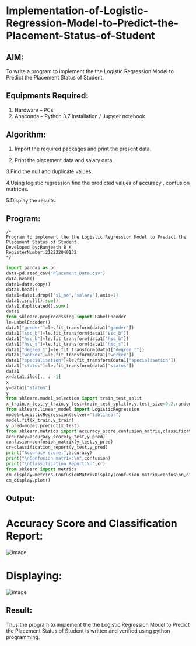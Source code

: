 # Implementation-of-Logistic-Regression-Model-to-Predict-the-Placement-Status-of-Student

## AIM:
To write a program to implement the the Logistic Regression Model to Predict the Placement Status of Student.

## Equipments Required:
1. Hardware – PCs
2. Anaconda – Python 3.7 Installation / Jupyter notebook

## Algorithm:

1. Import the required packages and print the present data.

2. Print the placement data and salary data.

3.Find the null and duplicate values.

4.Using logistic regression find the predicted values of accuracy , confusion matrices.

5.Display the results.


## Program:
```
/*
Program to implement the the Logistic Regression Model to Predict the Placement Status of Student.
Developed by:Ranjeeth B K
RegisterNumber:212222040132  
*/
```
```python
import pandas as pd
data=pd.read_csv("Placement_Data.csv")
data.head()
data1=data.copy()
data1.head()
data1=data1.drop(['sl_no','salary'],axis=1)
data1.isnull().sum()
data1.duplicated().sum()
data1
from sklearn.preprocessing import LabelEncoder
le=LabelEncoder()
data1["gender"]=le.fit_transform(data1["gender"])
data1["ssc_b"]=le.fit_transform(data1["ssc_b"])
data1["hsc_b"]=le.fit_transform(data1["hsc_b"])
data1["hsc_s"]=le.fit_transform(data1["hsc_s"])
data1["degree_t"]=le.fit_transform(data1["degree_t"])
data1["workex"]=le.fit_transform(data1["workex"])
data1["specialisation"]=le.fit_transform(data1["specialisation"])
data1["status"]=le.fit_transform(data1["status"])
data1
x=data1.iloc[:, : -1]
x
y=data1["status"]
y
from sklearn.model_selection import train_test_split
x_train,x_test,y_train,y_test=train_test_split(x,y,test_size=0.2,random_state=0)
from sklearn.linear_model import LogisticRegression
model=LogisticRegression(solver="liblinear")
model.fit(x_train,y_train)
y_pred=model.predict(x_test)
from sklearn.metrics import accuracy_score,confusion_matrix,classification_report
accuracy=accuracy_score(y_test,y_pred)
confusion=confusion_matrix(y_test,y_pred)
cr=classification_report(y_test,y_pred)
print("Accuracy score:",accuracy)
print("\nConfusion matrix:\n",confusion)
print("\nClassification Report:\n",cr)
from sklearn import metrics
cm_display=metrics.ConfusionMatrixDisplay(confusion_matrix=confusion,display_labels=[True,False])
cm_display.plot()
```
## Output:
# Accuracy Score and Classification Report:
![image](https://github.com/RANJEETH17/Implementation-of-Logistic-Regression-Model-to-Predict-the-Placement-Status-of-Student/assets/120718823/1e939aa7-d166-47df-8dd2-48120e03cd6c)
# Displaying:
![image](https://github.com/RANJEETH17/Implementation-of-Logistic-Regression-Model-to-Predict-the-Placement-Status-of-Student/assets/120718823/94277286-fb47-4e58-be8f-a1bb2df89784)




## Result:
Thus the program to implement the the Logistic Regression Model to Predict the Placement Status of Student is written and verified using python programming.

